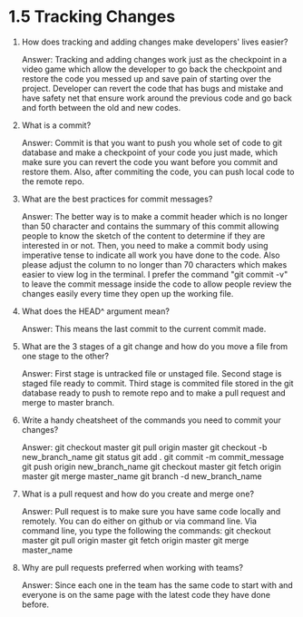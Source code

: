 # 1.5 Tracking Changes

1. How does tracking and adding changes make developers' lives easier?

   Answer: Tracking and adding changes work just as the checkpoint in a video game which allow the developer to go back the checkpoint and restore the code you messed up and save pain of starting over the project. Developer can revert the code that has bugs and mistake and have safety net that ensure work around the previous code and go back and forth between the old and new codes.

2. What is a commit?

   Answer: Commit is that you want to push you whole set of code to git database and make a checkpoint of your code you just made, which make sure you can revert the code you want before you commit and restore them. Also, after commiting the code, you can push local code to the remote repo.

3. What are the best practices for commit messages?

   Answer: The better way is to make a commit header which is no longer than 50 character and contains the summary of this commit allowing people to know the sketch of the content to determine if they are interested in or not. Then, you need to make a commit body using imperative tense to indicate all work you have done to the code. Also please adjust the column to no longer than 70 characters which makes easier to view log in the terminal. I prefer the command "git commit -v" to leave the commit message inside the code to allow people review the changes easily every time they open up the working file.

4. What does the HEAD^ argument mean?

   Answer: This means the last commit to the current commit made.

5. What are the 3 stages of a git change and how do you move a file from one stage to the other?

   Answer: First stage is untracked file or unstaged file. Second stage is staged file ready to commit. Third stage is commited file stored in the git database ready to push to remote repo and to make a pull request and merge to master branch.

6. Write a handy cheatsheet of the commands you need to commit your changes?

   Answer: git checkout master
        git pull origin master
        git checkout -b new_branch_name
        git status
        git add .
        git commit -m commit_message
        git push origin new_branch_name
        git checkout master
        git fetch origin master
        git merge master_name
        git branch -d new_branch_name

7. What is a pull request and how do you create and merge one?

   Answer: Pull request is to make sure you have same code locally and remotely. You can do either on github or via command line. Via command line, you type the following the commands: 
      git checkout master
      git pull origin master
      git fetch origin master
      git merge master_name

8. Why are pull requests preferred when working with teams?

   Answer: Since each one in the team has the same code to start with and everyone is on the same page with the latest code they have done before.